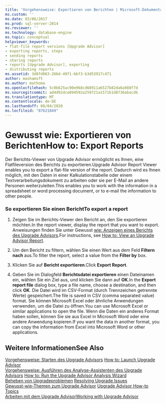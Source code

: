 ```yaml
---
title: 'Vorgehensweise: Exportieren von Berichten | Microsoft-Dokumentation'
ms.custom: ''
ms.date: 03/06/2017
ms.prod: sql-server-2014
ms.reviewer: ''
ms.technology: database-engine
ms.topic: conceptual
helpviewer_keywords:
- flat-file report versions [Upgrade Advisor]
- exporting reports, steps
- sending reports
- sharing reports
- reports [Upgrade Advisor], exporting
- distributing reports
ms.assetid: 3d8fd063-266d-49f1-bbf3-b3d53917c471
author: mashamsft
ms.author: mathoma
ms.openlocfilehash: 5c0b625ac90e968cd68911a6527b82da6a988f7d
ms.sourcegitcommit: ad4d92dce894592a259721a1571b1d8736abacdb
ms.translationtype: MT
ms.contentlocale: de-DE
ms.lasthandoff: 08/04/2020
ms.locfileid: "87621849"
---
```

# <a name="how-to-export-reports"></a><span data-ttu-id="27c09-102">Gewusst wie: Exportieren von Berichten</span><span class="sxs-lookup"><span data-stu-id="27c09-102">How to: Export Reports</span></span>
  <span data-ttu-id="27c09-103">Der Berichts-Viewer von Upgrade Advisor ermöglicht es Ihnen, eine Flatfileversion des Berichts zu exportieren.</span><span class="sxs-lookup"><span data-stu-id="27c09-103">Upgrade Advisor Report Viewer enables you to export a flat-file version of the report.</span></span> <span data-ttu-id="27c09-104">Dadurch wird es Ihnen möglich, mit den Daten in einer Kalkulationstabelle oder einem Textverarbeitungsdokument zu arbeiten oder sie per E-Mail an andere Personen weiterzuleiten.</span><span class="sxs-lookup"><span data-stu-id="27c09-104">This enables you to work with the information in a spreadsheet or word processing document, or to e-mail the information to other people.</span></span>  
  
### <a name="to-export-a-report"></a><span data-ttu-id="27c09-105">So exportieren Sie einen Bericht</span><span class="sxs-lookup"><span data-stu-id="27c09-105">To export a report</span></span>  
  
1.  <span data-ttu-id="27c09-106">Zeigen Sie im Berichts-Viewer den Bericht an, den Sie exportieren möchten.</span><span class="sxs-lookup"><span data-stu-id="27c09-106">In the report viewer, display the report that you want to export.</span></span> <span data-ttu-id="27c09-107">Anweisungen finden Sie unter Gewusst [wie: Anzeigen eines Berichts des Upgrade Advisors](../../../2014/sql-server/install/how-to-view-an-upgrade-advisor-report.md).</span><span class="sxs-lookup"><span data-stu-id="27c09-107">For instructions, see [How to: View an Upgrade Advisor Report](../../../2014/sql-server/install/how-to-view-an-upgrade-advisor-report.md).</span></span>  
  
2.  <span data-ttu-id="27c09-108">Um den Bericht zu filtern, wählen Sie einen Wert aus dem Feld **Filtern nach** aus.</span><span class="sxs-lookup"><span data-stu-id="27c09-108">To filter the report, select a value from the **Filter by** box.</span></span>  
  
3.  <span data-ttu-id="27c09-109">Klicken Sie auf **Bericht exportieren**.</span><span class="sxs-lookup"><span data-stu-id="27c09-109">Click **Export Report**.</span></span>  
  
4.  <span data-ttu-id="27c09-110">Geben Sie im Dialogfeld **Berichtsdatei exportieren** einen Dateinamen ein, wählen Sie ein Ziel aus, und klicken Sie dann auf **OK**.</span><span class="sxs-lookup"><span data-stu-id="27c09-110">In the **Export report file** dialog box, type a file name, choose a destination, and then click **OK**.</span></span> <span data-ttu-id="27c09-111">Die Datei wird im CSV-Format (durch Trennzeichen getrennte Werte) gespeichert.</span><span class="sxs-lookup"><span data-stu-id="27c09-111">The file is saved in CSV (comma separated value) format.</span></span> <span data-ttu-id="27c09-112">Sie können Microsoft Excel oder ähnliche Anwendungen verwenden, um die Datei zu öffnen.</span><span class="sxs-lookup"><span data-stu-id="27c09-112">You can use Microsoft Excel or similar applications to open the file.</span></span> <span data-ttu-id="27c09-113">Wenn die Daten ein anderes Format haben sollen, können Sie sie aus Excel in Microsoft Word oder eine andere Anwendung kopieren.</span><span class="sxs-lookup"><span data-stu-id="27c09-113">If you want the data in another format, you can copy the information from Excel into Microsoft Word or other applications.</span></span>  
  
## <a name="see-also"></a><span data-ttu-id="27c09-114">Weitere Informationen</span><span class="sxs-lookup"><span data-stu-id="27c09-114">See Also</span></span>  
 <span data-ttu-id="27c09-115">[Vorgehensweise: Starten des Upgrade Advisors](../../../2014/sql-server/install/how-to-launch-upgrade-advisor.md) </span><span class="sxs-lookup"><span data-stu-id="27c09-115">[How to: Launch Upgrade Advisor](../../../2014/sql-server/install/how-to-launch-upgrade-advisor.md) </span></span>  
 <span data-ttu-id="27c09-116">[Vorgehensweise: Ausführen des Analyse-Assistenten des Upgrade Advisors](../../../2014/sql-server/install/how-to-run-the-upgrade-advisor-analysis-wizard.md) </span><span class="sxs-lookup"><span data-stu-id="27c09-116">[How to: Run the Upgrade Advisor Analysis Wizard](../../../2014/sql-server/install/how-to-run-the-upgrade-advisor-analysis-wizard.md) </span></span>  
 <span data-ttu-id="27c09-117">[Beheben von Upgradeproblemen](../../../2014/sql-server/install/resolving-upgrade-issues.md) </span><span class="sxs-lookup"><span data-stu-id="27c09-117">[Resolving Upgrade Issues](../../../2014/sql-server/install/resolving-upgrade-issues.md) </span></span>  
 <span data-ttu-id="27c09-118">[Gewusst-wie-Themen zum Upgrade Advisor](../../../2014/sql-server/install/upgrade-advisor-how-to-topics.md) </span><span class="sxs-lookup"><span data-stu-id="27c09-118">[Upgrade Advisor How-to Topics](../../../2014/sql-server/install/upgrade-advisor-how-to-topics.md) </span></span>  
 [<span data-ttu-id="27c09-119">Arbeiten mit dem Upgrade Advisor</span><span class="sxs-lookup"><span data-stu-id="27c09-119">Working with Upgrade Advisor</span></span>](../../../2014/sql-server/install/working-with-upgrade-advisor.md)  
  
  

